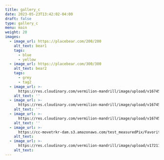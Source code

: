 ```yaml
---
title: gallery_c
date: 2023-05-23T13:42:02-04:00
draft: false
type: gallery_c
menu: main
weight: 20
images:
  - image_url: https://placebear.com/200/200
    alt_text: bear1
    tags:
      - blue
      - yellow
  - image_url: https://placebear.com/300/300
    alt_text: bear2
    tags:
      - grey
      - tag2
  - image_url: >-
      https://res.cloudinary.com/vermilion-mandrill/image/upload/v1674511017/lily.jpg
    alt_text: ''
  - image_url: >-
      https://res.cloudinary.com/vermilion-mandrill/image/upload/v1674509935/cld-sample-4.jpg
    alt_text: ''
  - image_url: >-
      https://res.cloudinary.com/vermilion-mandrill/image/upload/v1674509908/sample.jpg
    alt_text: ''
  - image_url: >-
      https://cc-movetrkr-dam.s3.amazonaws.com/test_measuredPix/Favorites-New%20Measures-01.jpg?AWSAccessKeyId=ASIAXCIQJD34X7UPG5LM&Signature=E6yLr1S4wsGer6QO6sMEfDQBY%2FE%3D&x-amz-security-token=IQoJb3JpZ2luX2VjEKP%2F%2F%2F%2F%2F%2F%2F%2F%2F%2FwEaCXVzLWVhc3QtMSJHMEUCIQD7idHDEY1is2Yqksg%2FvAc62bNew1z%2BIXMVBD0TJ5S2tgIgInqOZaXjROd7K3ghPRjV9RBjxNecu%2BSC5E%2FlExPyG%2Fgq%2BgIIXBACGgw0ODU5MDIzMjc1NDUiDAvKjpFC5AHrp8cOGirXAnLSEzuPRB2LL8wjw2K%2FopL4O6XgWAfc%2B7jIkQ7dBK%2F%2BpE9c%2BrdRe8UvphZjwGCz4jWNZi3EC2mXSswGQhioU0oqnRMSRpmlCZSTcBsDR634ApG3IrLrKm5qxpHiwHDQgGXzw6praUBp%2BFOT%2F7itb1uFK975%2FuqI040nQAmcau5JarfxSTJXLdUP6NPX92NGcxDXk7Ny1fsxHKEsgWCR4tFeuP9yS0VYP0FwDlsfcyRW3Il5UKefUS5E0nvYS2jDSrAxCUNIFVsjimZPm1S57Zn5a19TiWPIIaHnJUkaKslZRWgXXalyjqLU9xPfWCbJ%2FNXwTsu24oX7lzZx%2F0aaFh5G8g704ijNW7K%2FpSWiJ96ev4GnJZcanb8DdsWtzq6IjDCIjS61jw7XsYw%2BHVLris8f4KkCfUW6Jcr7zGTUz43v2vQnZq%2Frnmjrpzdqepr3fiowcZ8zuykw8ZKKtAY6ngEa4qPxp0pz1ilNMIrP1AAtlPN%2FICY6%2BQpb3LfnHJDaEf4mLqD9%2FFPvA6HWswP23ZmcnDM7lMhRZd7KHYeMUKQ82jzBWD%2FG8cZx9Ouqer2E4CQqT9tVPRbAuQ6Tg9mzjdqt9N5IrWibdJjKc5ITRyGGCTZf9yviGwU2oYaD2%2FH3AlpZMLhNv7wnT123snGkMnQE9TjD%2BTyEJdzAEqo6AQ%3D%3D&Expires=1719834497
    alt_text:
  - image_url: >-
      https://res.cloudinary.com/vermilion-mandrill/image/upload/v1721105225/sample/orpzctq84apaw4jxveqf.gif
    alt_text:
---
```

